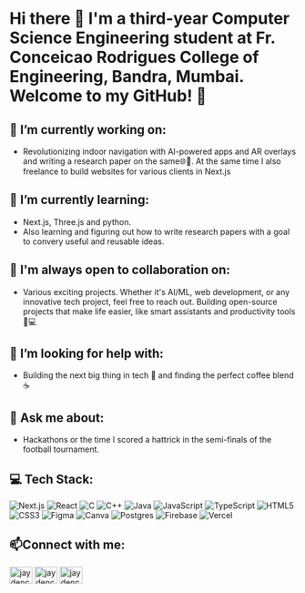 # Hi there 👋 I'm a third-year Computer Science Engineering student at Fr. Conceicao Rodrigues College of Engineering, Bandra, Mumbai. Welcome to my GitHub! 🚀
 ## 🔭 I’m currently working on: 
 - Revolutionizing indoor navigation with AI-powered apps and AR overlays  and writing a research paper on the same🌐📍. At the same time I also freelance to build websites for various clients in Next.js
  ## 🌱 I’m currently learning:
  - Next.js, Three.js and python.
  - Also learning and figuring out how to write research papers with a goal to convery useful and reusable ideas.
  ## 👯 I'm always open to collaboration on:
  - Various exciting projects. Whether it's AI/ML, web development, or any innovative tech project, feel free to reach out.  Building open-source projects that make life easier, like smart assistants and productivity tools 🌟💻
##  🤔 I’m looking for help with:
 - Building the next big thing in tech 🚀 and finding the perfect coffee blend ☕
##  💬 Ask me about:
-  Hackathons or the time I scored a hattrick in the semi-finals of the football tournament.
## 💻 Tech Stack:

![Next.js](https://img.shields.io/badge/Next-black?style=for-the-badge&logo=next.js&logoColor=white)
![React](https://img.shields.io/badge/react-%2320232a.svg?style=for-the-badge&logo=react&logoColor=%2361DAFB)
![C](https://img.shields.io/badge/c-%2300599C.svg?style=for-the-badge&logo=c&logoColor=white)
![C++](https://img.shields.io/badge/c++-%2300599C.svg?style=for-the-badge&logo=c%2B%2B&logoColor=white)
![Java](https://img.shields.io/badge/java-%23ED8B00.svg?style=for-the-badge&logo=openjdk&logoColor=white)
![JavaScript](https://img.shields.io/badge/javascript-%23323330.svg?style=for-the-badge&logo=javascript&logoColor=%23F7DF1E)
![TypeScript](https://img.shields.io/badge/typescript-%23007ACC.svg?style=for-the-badge&logo=typescript&logoColor=white)
![HTML5](https://img.shields.io/badge/html5-%23E34F26.svg?style=for-the-badge&logo=html5&logoColor=white)
![CSS3](https://img.shields.io/badge/css3-%231572B6.svg?style=for-the-badge&logo=css3&logoColor=white)
![Figma](https://img.shields.io/badge/figma-%23F24E1E.svg?style=for-the-badge&logo=figma&logoColor=white)
![Canva](https://img.shields.io/badge/Canva-%2300C4CC.svg?style=for-the-badge&logo=Canva&logoColor=white) 
![Postgres](https://img.shields.io/badge/postgres-%23316192.svg?style=for-the-badge&logo=postgresql&logoColor=white)
![Firebase](https://img.shields.io/badge/Firebase-039BE5?style=for-the-badge&logo=Firebase&logoColor=white)
![Vercel](https://img.shields.io/badge/vercel-%23000000.svg?style=for-the-badge&logo=vercel&logoColor=white)

## 📫Connect with me:
<a href="https://x.com/ColacoJayden" target="blank"><img align="center" src="https://raw.githubusercontent.com/rahuldkjain/github-profile-readme-generator/master/src/images/icons/Social/twitter.svg" alt="jaydencolaco" height="30" width="40" /></a>
<a href="https://www.linkedin.com/in/jayden-colaco/" target="blank"><img align="center" src="https://raw.githubusercontent.com/rahuldkjain/github-profile-readme-generator/master/src/images/icons/Social/linked-in-alt.svg" alt="jaydencolaco" height="30" width="40" /></a>
<a href="https://www.instagram.com/jaydencolaco/" target="blank"><img align="center" src="https://raw.githubusercontent.com/rahuldkjain/github-profile-readme-generator/master/src/images/icons/Social/instagram.svg" alt="jaydencolaco" height="30" width="40" /></a>


<!--
**jaydencolaco/jaydencolaco** is a ✨ _special_ ✨ repository because its `README.md` (this file) appears on your GitHub profile.

Here are some ideas to get you started:


-->
